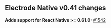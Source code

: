 ## Electrode Native v0.41 changes

**Adds support for React Native >= 0.61.0:** [#1542](https://github.com/electrode-io/electrode-native/pull/1542)
